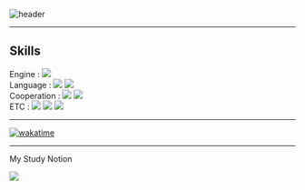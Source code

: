 ![header](https://capsule-render.vercel.app/api?type=waving&text=Wecome%20To%20My%20Github&height=200&animation=blink&fontAlignY=35&color=gradient)
* * *

## Skills
Engine : <img src="https://img.shields.io/badge/Unity-000000?style=flat&logo=unity&logoColor=white"/>   
Language : <img src="https://img.shields.io/badge/C%23-512BD4?style=flat&logo=csharp&logoColor=white"/> <img src="https://img.shields.io/badge/C-A8B9CC?style=flat&logo=c&logoColor=white"/>   
Cooperation : <img src="https://img.shields.io/badge/GitHub-181717?style=flat&logo=github&logoColor=white"/> <img src="https://img.shields.io/badge/Notion-000000?style=flat&logo=notion&logoColor=white"/>   
ETC : <img src="https://img.shields.io/badge/Rider-000000?style=flat&logo=rider&logoColor=white"/> <img src="https://img.shields.io/badge/VisualStudio-5C2D91?style=flat&logo=visualstudio&logoColor=white"/> <img src="https://img.shields.io/badge/VisualStudioCode-007ACC?style=flat&logo=visualstudiocode&logoColor=white"/>
* * *
[![wakatime](https://wakatime.com/badge/user/018b4c61-4575-4f04-b733-5f6d19185317.svg)](https://wakatime.com/@018b4c61-4575-4f04-b733-5f6d19185317)
* * *

My Study Notion     
   
<a href="https://tendouarisu.notion.site/Study-e518efb74f9b421686ffda62dde161fd?pvs=4"><img src="https://img.shields.io/badge/Portfolio-white?style=for-the-badge&logo=notion&logoColor=gray"></a>
